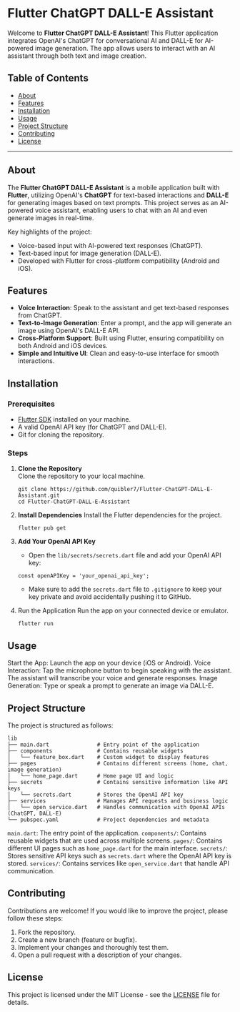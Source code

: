 # Flutter ChatGPT DALL-E Assistant

Welcome to **Flutter ChatGPT DALL-E Assistant**! This Flutter application integrates OpenAI's ChatGPT for conversational AI and DALL-E for AI-powered image generation. The app allows users to interact with an AI assistant through both text and image creation.

## Table of Contents

- [About](#about)
- [Features](#features)
- [Installation](#installation)
- [Usage](#usage)
- [Project Structure](#project-structure)
- [Contributing](#contributing)
- [License](#license)

---

## About

The **Flutter ChatGPT DALL-E Assistant** is a mobile application built with **Flutter**, utilizing OpenAI's **ChatGPT** for text-based interactions and **DALL-E** for generating images based on text prompts. This project serves as an AI-powered voice assistant, enabling users to chat with an AI and even generate images in real-time.

Key highlights of the project:
- Voice-based input with AI-powered text responses (ChatGPT).
- Text-based input for image generation (DALL-E).
- Developed with Flutter for cross-platform compatibility (Android and iOS).

## Features

- **Voice Interaction**: Speak to the assistant and get text-based responses from ChatGPT.
- **Text-to-Image Generation**: Enter a prompt, and the app will generate an image using OpenAI's DALL-E API.
- **Cross-Platform Support**: Built using Flutter, ensuring compatibility on both Android and iOS devices.
- **Simple and Intuitive UI**: Clean and easy-to-use interface for smooth interactions.

## Installation

### Prerequisites

- [Flutter SDK](https://flutter.dev/docs/get-started/install) installed on your machine.
- A valid OpenAI API key (for ChatGPT and DALL-E).
- Git for cloning the repository.

### Steps

1. **Clone the Repository**  
   Clone the repository to your local machine.
   
   ```
   git clone https://github.com/quibler7/Flutter-ChatGPT-DALL-E-Assistant.git
   cd Flutter-ChatGPT-DALL-E-Assistant
   ```
   
3. **Install Dependencies**
   Install the Flutter dependencies for the project.
   
   ```
   flutter pub get
   ```
   
5. **Add Your OpenAI API Key**
   - Open the `lib/secrets/secrets.dart` file and add your OpenAI API key:
   ```
   const openAPIKey = 'your_openai_api_key';
   ```
   
   - Make sure to add the `secrets.dart` file to `.gitignore` to keep your key private and avoid accidentally pushing it to GitHub.

     
6. Run the Application
   Run the app on your connected device or emulator.
   
   ```
   flutter run
   ```

## Usage

Start the App: Launch the app on your device (iOS or Android).
Voice Interaction: Tap the microphone button to begin speaking with the assistant. The assistant will transcribe your voice and generate responses.
Image Generation: Type or speak a prompt to generate an image via DALL-E.

## Project Structure

The project is structured as follows:

```
lib
├── main.dart               # Entry point of the application
├── components              # Contains reusable widgets
│   └── feature_box.dart    # Custom widget to display features
├── pages                   # Contains different screens (home, chat, image generation)
│   └── home_page.dart      # Home page UI and logic
├── secrets                 # Contains sensitive information like API keys
│   └── secrets.dart        # Stores the OpenAI API key
├── services                # Manages API requests and business logic
│   └── open_service.dart   # Handles communication with OpenAI APIs (ChatGPT, DALL-E)
└── pubspec.yaml            # Project dependencies and metadata
```

`main.dart`: The entry point of the application.
`components/`: Contains reusable widgets that are used across multiple screens.
`pages/`: Contains different UI pages such as `home_page.dart` for the main interface.
`secrets/`: Stores sensitive API keys such as `secrets.dart` where the OpenAI API key is stored.
`services/`: Contains services like `open_service.dart` that handle API communication.

## Contributing

Contributions are welcome! If you would like to improve the project, please follow these steps:

1. Fork the repository.
2. Create a new branch (feature or bugfix).
3. Implement your changes and thoroughly test them.
4. Open a pull request with a description of your changes.

## License

This project is licensed under the MIT License - see the [LICENSE](https://github.com/quibler7/Flutter-ChatGPT-DALL-E-Assistant/blob/main/LICENSE) file for details.
